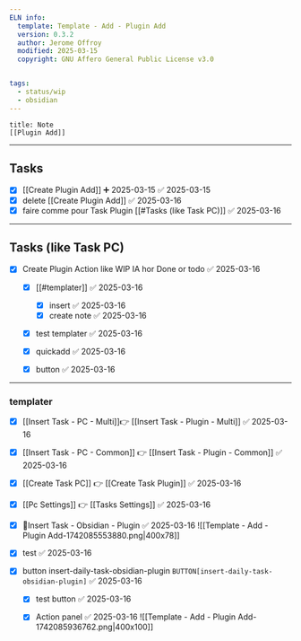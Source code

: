 ```yaml
---
ELN info:
  template: Template - Add - Plugin Add
  version: 0.3.2
  author: Jerome Offroy
  modified: 2025-03-15
  copyright: GNU Affero General Public License v3.0


tags:
  - status/wip
  - obsidian
---
```


````ad-note
title: Note
[[Plugin Add]]

````

---
## Tasks
- [x] [[Create Plugin Add]] ➕ 2025-03-15 ✅ 2025-03-15
- [x] delete [[Create Plugin Add]] ✅ 2025-03-16
- [x] faire comme pour Task Plugin [[#Tasks (like Task PC)]] ✅ 2025-03-16
---
## Tasks (like Task PC)
- [x] Create Plugin Action like WIP IA hor Done or todo ✅ 2025-03-16
	- [x] [[#templater]] ✅ 2025-03-16
		- [x] insert ✅ 2025-03-16
		- [x] create note ✅ 2025-03-16
	- [x] test templater ✅ 2025-03-16
	- [x] quickadd ✅ 2025-03-16
	- [x] button ✅ 2025-03-16


---



### templater

- [x] [[Insert Task - PC - Multi]]👉 [[Insert Task - Plugin - Multi]] ✅ 2025-03-16
- [x] [[Insert Task - PC - Common]] 👉 [[Insert Task - Plugin - Common]] ✅ 2025-03-16
- [x] [[Create Task PC]] 👉 [[Create Task Plugin]] ✅ 2025-03-16
- [x] [[Pc Settings]]  👉 [[Tasks Settings]] ✅ 2025-03-16
- [x] 💎Insert Task - Obsidian - Plugin ✅ 2025-03-16
      ![[Template - Add - Plugin Add-1742085553880.png|400x78]]

- [x] test ✅ 2025-03-16
- [x] button  insert-daily-task-obsidian-plugin `BUTTON[insert-daily-task-obsidian-plugin]` ✅ 2025-03-16
	- [x] test button ✅ 2025-03-16
	- [x] Action panel ✅ 2025-03-16
	     ![[Template - Add - Plugin Add-1742085936762.png|400x100]]

